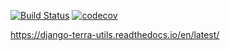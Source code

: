[![Build Status](https://travis-ci.org/Terralego/django-terra-utils.svg?branch=master)](https://travis-ci.org/Terralego/django-terra-utils/)
[![codecov](https://codecov.io/gh/Terralego/django-terra-utils/branch/master/graph/badge.svg)](https://codecov.io/gh/Terralego/django-terra-utils)

https://django-terra-utils.readthedocs.io/en/latest/
